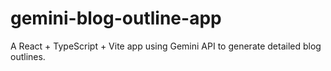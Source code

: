 # gemini-blog-outline-app
A React + TypeScript + Vite app using Gemini API to generate detailed blog outlines.
